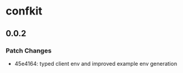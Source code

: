 # confkit

## 0.0.2

### Patch Changes

- 45e4164: typed client env and improved example env generation
